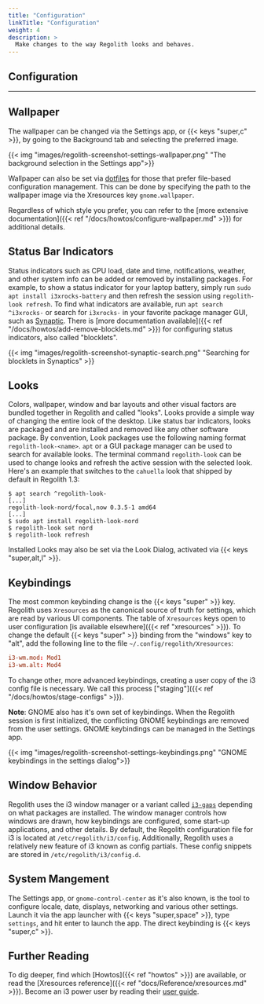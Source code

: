 ```yaml
---
title: "Configuration"
linkTitle: "Configuration"
weight: 4
description: >
  Make changes to the way Regolith looks and behaves.
---
```


## Configuration

--- 

## Wallpaper

The wallpaper can be changed via the Settings app, or {{< keys "super,c" >}}, by going to the Background tab and selecting the preferred image.

{{< img "images/regolith-screenshot-settings-wallpaper.png" "The background selection in the Settings app">}}

Wallpaper can also be set via [dotfiles](https://en.wikipedia.org/wiki/Hidden_file_and_hidden_directory) for those that prefer file-based configuration management.  This can be done by specifying the path to the wallpaper image via the Xresources key `gnome.wallpaper`.

Regardless of which style you prefer, you can refer to the [more extensive documentation]({{< ref "/docs/howtos/configure-wallpaper.md" >}}) for additional details.

## Status Bar Indicators

Status indicators such as CPU load, date and time, notifications, weather, and other system info can be added or removed by installing packages. For example, to show a status indicator for your laptop battery, simply run `sudo apt install i3xrocks-battery` and then refresh the session using `regolith-look refresh`. To find what indicators are available, run `apt search ^i3xrocks-` or search for `i3xrocks-` in your favorite package manager GUI, such as [Synaptic](https://help.ubuntu.com/community/SynapticHowto). There is [more documentation available]({{< ref "/docs/howtos/add-remove-blocklets.md" >}}) for configuring status indicators, also called "blocklets".

{{< img "images/regolith-screenshot-synaptic-search.png" "Searching for blocklets in Synaptics" >}}

## Looks

Colors, wallpaper, window and bar layouts and other visual factors are bundled together in Regolith and called "looks". Looks provide a simple way of changing the entire look of the desktop. Like status bar indicators, looks are packaged and are installed and removed like any other software package. By convention, Look packages use the following naming format `regolith-look-<name>`. `apt` or a GUI package manager can be used to search for available looks. The terminal command `regolith-look` can be used to change looks and refresh the active session with the selected look. Here's an example that switches to the `cahuella` look that shipped by default in Regolith 1.3:

```console
$ apt search ^regolith-look-
[...]
regolith-look-nord/focal,now 0.3.5-1 amd64
[...]
$ sudo apt install regolith-look-nord
$ regolith-look set nord
$ regolith-look refresh
```

Installed Looks may also be set via the Look Dialog, activated via {{< keys "super,alt,l" >}}.

## Keybindings

The most common keybinding change is the {{< keys "super" >}} key. Regolith uses `Xresources` as the canonical source of truth for settings, which are read by various UI components. The table of `Xresources` keys open to user configuration [is available elsewhere]({{< ref "xresources" >}}). To change the default {{< keys "super" >}} binding from the "windows" key to "alt", add the following line to the file `~/.config/regolith/Xresources`:

```toml
i3-wm.mod: Mod1
i3-wm.alt: Mod4
```

To change other, more advanced keybindings, creating a user copy of the i3 config file is necessary. We call this process ["staging"]({{< ref "/docs/howtos/stage-configs" >}}).

**Note**: GNOME also has it's own set of keybindings. When the Regolith session is first initialized, the conflicting GNOME keybindings are removed from the user settings. GNOME keybindings can be managed in the Settings app.

{{< img "images/regolith-screenshot-settings-keybindings.png" "GNOME keybindings in the settings dialog">}}

## Window Behavior

Regolith uses the i3 window manager or a variant called [`i3-gaps`](https://github.com/Airblader/i3) depending on what packages are installed. The window manager controls how windows are drawn, how keybindings are configured, some start-up applications, and other details. By default, the Regolith configuration file for i3 is located at `/etc/regolith/i3/config`.  Additionally, Regolith uses a relatively new feature of i3 known as config partials. These config snippets are stored in `/etc/regolith/i3/config.d`.

## System Mangement

The Settings app, or `gnome-control-center` as it's also known, is the tool to configure locale, date, displays, networking and various other settings. Launch it via the app launcher with {{< keys "super,space" >}}, type `settings`, and hit enter to launch the app. The direct keybinding is {{< keys "super,c" >}}.

## Further Reading

To dig deeper, find which [Howtos]({{< ref "howtos" >}}) are available, or read the [Xresources reference]({{< ref "docs/Reference/xresources.md" >}}). Become an i3 power user by reading their [user guide](https://i3wm.org/docs/userguide.html).
